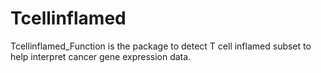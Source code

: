 # Tcellinflamed
Tcellinflamed_Function is the package to detect T cell inflamed subset to help interpret cancer gene expression data.
